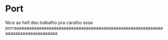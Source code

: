 # Port
Nice as hell
deu trabalho pra caralho essa porraaaaaaaaaaaaaaaaaaaaaaaaaaaaaaaaaaaaaaaaaaaaaaaaaaaaaaaaaaaaaaaaaaaaaaaaaaaaaaaaa